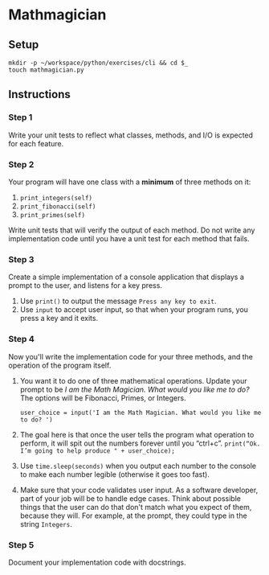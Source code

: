 # Mathmagician

## Setup

```
mkdir -p ~/workspace/python/exercises/cli && cd $_
touch mathmagician.py
```

## Instructions

### Step 1

Write your unit tests to reflect what classes, methods, and I/O is expected for each feature.

### Step 2

Your program will have one class with a **minimum** of three methods on it:

1. `print_integers(self)`
1. `print_fibonacci(self)`
1. `print_primes(self)`

Write unit tests that will verify the output of each method. Do not write any implementation code until you have a unit test for each method that fails.

### Step 3

Create a simple implementation of a console application that displays a prompt to the user, and listens for a key press.

1. Use `print()` to output the message `Press any key to exit`.
1. Use `input` to accept user input, so that when your program runs, you press a key and it exits.

### Step 4

Now you'll write the implementation code for your three methods, and the operation of the program itself.

1. You want it to do one of three mathematical operations. Update your prompt to be *I am the Math Magician. What would you like me to do?* The options will be Fibonacci, Primes, or Integers.
    
    ```
    user_choice = input('I am the Math Magician. What would you like me to do? ')
    ```
1. The goal here is that once the user tells the program what operation to perform, it will spit out the numbers forever until you “ctrl+c”.
  `print(“Ok. I’m going to help produce " + user_choice);`
1. Use `time.sleep(seconds)` when you output each number to the console to make each number legible (otherwise it goes too fast).
1. Make sure that your code validates user input. As a software developer, part of your job will be to handle edge cases. Think about possible things that the user can do that don't match what you expect of them, because they will. For example, at the prompt, they could type in the string `Integers`.

### Step 5

Document your implementation code with docstrings.
